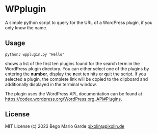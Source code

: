 # WPplugin

A simple python script to query for the URL of a WordPress plugin, if you only know the name.

## Usage

`python3 wpplugin.py "Hello"`

shows a list of the first ten plugins found for the search term in the WordPress plugin directory. You can either select one of the plugins by entering the **number**, display the **n**ext ten hits or **q**uit the script.
If you selected a plugin, the complete link will be copied to the clipboard and additionally displayed in the terminal window.

The plugin uses the WordPress API, documentation can be found at <https://codex.wordpress.org/WordPress.org_API#Plugins>.

## License

MIT License
(c) 2023 Bego Mario Garde <pixolin@pixolin.de>
